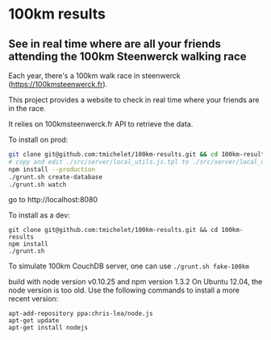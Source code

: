 100km results
=======

See in real time where are all your friends attending the 100km Steenwerck walking race 
-----------


Each year, there's a 100km walk race in steenwerck (https://100kmsteenwerck.fr).

This project provides a website to check in real time where your friends are in the race.

It relies on 100kmsteenwerck.fr API to retrieve the data.

To install on prod:

```bash
git clone git@github.com:tmichelet/100km-results.git && cd 100km-results
# copy and edit ./src/server/local_utils.js.tpl to ./src/server/local_utils.js
npm install --production
./grunt.sh create-database
./grunt.sh watch
```
go to http://localhost:8080
  
To install as a dev:
```
git clone git@github.com:tmichelet/100km-results.git && cd 100km-results
npm install
./grunt.sh
```
To simulate 100km CouchDB server, one can use ```./grunt.sh fake-100km```


build with node version v0.10.25 and npm version 1.3.2
On Ubuntu 12.04, the node version is too old. Use the following commands to install a more recent version:
```
apt-add-repository ppa:chris-lea/node.js
apt-get update
apt-get install nodejs
```
